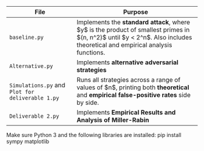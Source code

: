 | File                  | Purpose                                                                                                                                                                          |
| --------------------- | -------------------------------------------------------------------------------------------------------------------------------------------------------------------------------- |
| `baseline.py`         | Implements the **standard attack**, where \$y\$ is the product of smallest primes in \$(n, n^2)\$ until \$y < 2^n\$. Also includes theoretical and empirical analysis functions. |
| `Alternative.py`      | Implements **alternative adversarial strategies**                  |
| `Simulations.py` and `Plot for deliverable 1.py` | Runs all strategies across a range of values of \$n\$, printing both **theoretical** and **empirical false-positive rates** side by side. 
| `Deliverable 2.py`      | Implements **Empirical Results and Analysis of Miller-Rabin**   |


Make sure Python 3 and the following libraries are installed:
pip install sympy matplotlib
